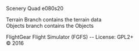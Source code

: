 Scenery Quad
e080s20
 
Terrain Branch contains the terrain data<br>
Objects branch contains the Objects
 
FlightGear Flight Simulator (FGFS) -- License: GPL2+<br>
:copyright: 2016

